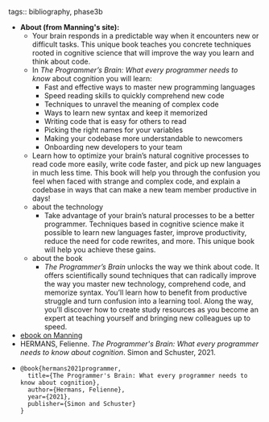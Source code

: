 tags:: bibliography, phase3b

- **About (from Manning's site):**
	- Your brain responds in a predictable way when it encounters new or difficult tasks. This unique book teaches you concrete techniques rooted in cognitive science that will improve the way you learn and think about code.
	- In *The Programmer’s Brain: What every programmer needs to know* about cognition you will learn:
		- Fast and effective ways to master new programming languages
		- Speed reading skills to quickly comprehend new code
		- Techniques to unravel the meaning of complex code
		- Ways to learn new syntax and keep it memorized
		- Writing code that is easy for others to read
		- Picking the right names for your variables
		- Making your codebase more understandable to newcomers
		- Onboarding new developers to your team
	- Learn how to optimize your brain’s natural cognitive processes to read code more easily, write code faster, and pick up new languages in much less time. This book will help you through the confusion you feel when faced with strange and complex code, and explain a codebase in ways that can make a new team member productive in days!
	- about the technology
		- Take advantage of your brain’s natural processes to be a better programmer. Techniques based in cognitive science make it possible to learn new languages faster, improve productivity, reduce the need for code rewrites, and more. This unique book will help you achieve these gains.
	- about the book
		- *The Programmer’s Brain* unlocks the way we think about code. It offers scientifically sound techniques that can radically improve the way you master new technology, comprehend code, and memorize syntax. You’ll learn how to benefit from productive struggle and turn confusion into a learning tool. Along the way, you’ll discover how to create study resources as you become an expert at teaching yourself and bringing new colleagues up to speed.
- [ebook on Manning](https://www.manning.com/books/the-programmers-brain)
- HERMANS, Felienne. *The Programmer's Brain: What every programmer needs to know about cognition*. Simon and Schuster, 2021.
- ```
  @book{hermans2021programmer,
    title={The Programmer's Brain: What every programmer needs to know about cognition},
    author={Hermans, Felienne},
    year={2021},
    publisher={Simon and Schuster}
  }
  ```